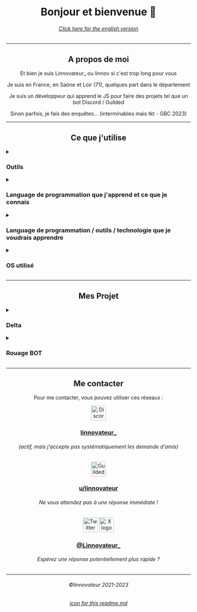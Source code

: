 <!-- bonjours a toi qui regarde le RAW de ce readme_fr.md
 ___
|\  \
\ \  \
 \ \  \
  \ \  \____
   \ \_______\
    \|_______|

-->
<div align="center">

# Bonjour et bienvenue :wave:

###### [Click here for the english version](./README.md)

---

<!--
   db    88""Yb  dP"Yb  88   88 888888     8b    d8 888888
  dPYb   88__dP dP   Yb 88   88   88       88b  d88 88__
 dP__Yb  88""Yb Yb   dP Y8   8P   88       88YbdP88 88""
dP""""Yb 88oodP  YbodP  `YbodP'   88       88 YY 88 888888
-->

## A propos de moi

Et bien je suis Linnovateur\_ ou linnov si c'est trop long pour vous

Je suis en France, en Saône et Loir (71), quelques part dans le département

Je suis un développeur qui apprend le JS pour faire des projets tel que un bot Discord / Guilded

Sinon parfois, je fais des enquêtes... (interminables mais tkt - GBC 2023)

---

<!--
88   88 .dP"Y8 888888
88   88 `Ybo." 88__
Y8   8P o.`Y8b 88""
`YbodP' 8bodP' 888888
-->

## Ce que j'utilise

</div>
<details>

<summary><h3>Outils</h3></summary>

<!--
888888  dP"Yb   dP"Yb  88     .dP"Y8
  88   dP   Yb dP   Yb 88     `Ybo."
  88   Yb   dP Yb   dP 88  .o o.`Y8b
  88    YbodP   YbodP  88ood8 8bodP'
-->

<div align="center">
<img src="https://cdn.simpleicons.org/visualstudiocode/true" height="40" alt="Visual Studio Code logo"  />

Visual Studio Code

<img src="https://cdn.simpleicons.org/prettier/true" height="40" alt="Visual Studio Code logo"  />

Prettier (VSCode extention)

<img src="https://cdn.simpleicons.org/pycharm/true/" height="40" alt="Pycharm logo"  />

Pycharm (projet Python uniquement)

<img src="https://cdn.simpleicons.org/robloxstudio/true/" height="40" alt="Roblox Studio logo"  />

Roblox Studio (projet de jeux roblox uniquement)

<img src="https://cdn.simpleicons.org/bitwarden/true/" height="40" alt="Bitwarden logo"  />

Bitwarden

<img src="https://cdn.simpleicons.org/gimp/true/" height="40" alt="Gimp logo"  />

GIMP (pour des petit UI / emote pour des projets)

<img src="https://cdn.simpleicons.org/github/true/" height="40" alt="Github logo"  />

Github ~~(légèrement évident)~~

<img src="https://cdn.simpleicons.org/simpleicons/true/" height="40" alt="Simple Icon logo"  />

Simple icons (pour les icon)


</div>
</details>

<details>
<summary><h3>Language de programmation que j'apprend et ce que je connais</h3></summary>

<!--
88""Yb  dP"Yb  88""Yb  dP""b8     88  dP 88b 88  dP"Yb  Yb        dP
88__dP dP   Yb 88__dP dP   `"     88odP  88Yb88 dP   Yb  Yb  db  dP
88"""  Yb   dP 88"Yb  Yb  "88     88"Yb  88 Y88 Yb   dP   YbdPYbdP
88      YbodP  88  Yb  YboodP     88  Yb 88  Y8  YbodP     YP  YP
-->

<div align="center">

<img src="https://cdn.simpleicons.org/nodedotjs/true/" height="40" alt="Node.JS logo"  />

NodeJS (base)

<img src="https://cdn.simpleicons.org/python/true/" height="40" alt="Python logo"  />

Python (base)

<img src="https://cdn.simpleicons.org/lua/true/" height="40" alt="Lua logo"  />

Lua (base // expérience de jeux Roblox uniquement)

<br />

_insérer cobol.png_

COBOL (Base, utilisation rare)

</div>
</details>

<details>
<summary><h3>Language de programmation / outils / technologie que je voudrais apprendre</h3></summary>
<!--
88""Yb 88""Yb  dP"Yb   dP""b8     88   88 88b 88 88  dP 88b 88  dP"Yb  Yb        dP 
88__dP 88__dP dP   Yb dP   `"     88   88 88Yb88 88odP  88Yb88 dP   Yb  Yb  db  dP  
88"""  88"Yb  Yb   dP Yb  "88     Y8   8P 88 Y88 88"Yb  88 Y88 Yb   dP   YbdPYbdP   
88     88  Yb  YbodP   YboodP     `YbodP' 88  Y8 88  Yb 88  Y8  YbodP     YP  YP    
-->

<div align="center">

<img src="https://cdn.simpleicons.org/react/true/" height="40" alt="React logo"  />

React

<img src="https://cdn.simpleicons.org/electron/true/" height="40" alt="Electron logo"  />

Electron

<img src="https://cdn.simpleicons.org/mysql/true/" height="40" alt="MySQL logo"  />

MySQL

<img src="https://cdn.simpleicons.org/cplusplus/true/" height="40" alt="C++ logo"  />

C++

<img src="https://cdn.simpleicons.org/godotengine/true/" height="40" alt="Godot logo"  />

Godot

<img src="https://cdn.simpleicons.org/androidstudio/true/" height="40" alt="Android Studio logo"  />

Android Studio (pour faire des applications mobile)

<img src="https://cdn.simpleicons.org/minecraft/true/" height="40" alt="Minecraft logo"  />

Minecraft (faire des mods & plugins)

</div>
</details>

<details>
<summary><h3>OS utilisé</h3></summary>

<!--
 dP"Yb  .dP"Y8
dP   Yb `Ybo."
Yb   dP o.`Y8b
 YbodP  8bodP'
-->

<div align="center">

<img src="https://cdn.simpleicons.org/archlinux/true/" height="40" alt="Arch Linux logo"  />

Arch linux (Garuda Linux)

<img src="https://cdn.simpleicons.org/windows/true/" height="40" alt="Microsoft Windaube (windows) 11 logo"  />

Windows 11 (fin' windaube je dirais)

</div>
</details>

---

<div align="center">

## Mes Projet

<!--
88""Yb 88""Yb  dP"Yb   88888 888888  dP""b8 888888
88__dP 88__dP dP   Yb     88 88__   dP   `"   88
88"""  88"Yb  Yb   dP o.  88 88""   Yb        88
88     88  Yb  YbodP  "bodP' 888888  YboodP   88
-->

</div>
<details>
<summary><h3>Delta</h3></summary>
<div align="center">

Pour faire simple Delta est mon bot Discord

Actuellement ses sources sont privées, mais je compte sortir la version Open Source (Delta.OP) qui contiendra quelques exemples de commandes et la base de Delta

Le bot est en JavaScript avec Discord.js (dernière version) :sparkles:

Statut du projet : en cours...

</div>
</details>

<details>
<summary><h3>Rouage BOT</h3></summary>
<div align="center">

Pour faire simple c'était mon bot Discord mais que j'ai abandonné car j'avais pris du retard

Et car la base était chaotique, je verrais pour rendre ses sources publiques, même si je pense que ça ne sera pas le cas

Et aussi que j'avais des problèmes avec le bot discord GearBot (= RouageBot en fr) de confusion

Le bot étais fait également en JavaScript avec Discord.js v12

Statut du projet : annulé

</div>
</details>

---

<div align="center">

## Me contacter

<!--
 dP""b8  dP"Yb  88b 88 888888    db     dP""b8 888888
dP   `" dP   Yb 88Yb88   88     dPYb   dP   `"   88
Yb      Yb   dP 88 Y88   88    dP__Yb  Yb        88
 YboodP  YbodP  88  Y8   88   dP""""Yb  YboodP   88
-->

Pour me contacter, vous pouvez utiliser ces réseaux :

<img src="https://cdn.simpleicons.org/discord/true/" height="40" alt="Discord logo"  />

### [linnovateur\_](https://discord.com/users/813461736963309628)

###### (actif, mais j'accepte pas systématiquement les demande d'amis)

<img src="https://cdn.simpleicons.org/guilded/true/" height="40" alt="Guilded logo"  />

### [u/linnovateur](https://www.guilded.gg/u/linnovateur)

###### Ne vous attendez pas à une réponse immédiate !

<img src="https://cdn.simpleicons.org/twitter/true/" height="40" alt="Twitter (X now) old logo"  /> <img src="https://cdn.simpleicons.org/x/true/" height="40" alt="X logo"  />

### [@Linnovateur\_](https://twitter.com/Linnovateur_)

###### Espérez une réponse potentiellement plus rapide ?

---

###### ©linnovateur 2021-2023

###### [icon for this readme.md](https://simpleicons.org/)

</div>
